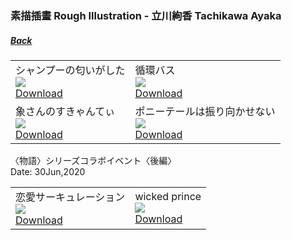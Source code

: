### 素描插畫 Rough Illustration - 立川絢香 Tachikawa Ayaka
##### [Back](../Rough%20Illustration.md)

<table>
 <tr>
<td>シャンプーの匂いがした<br>
 <img src="../../../Album/Nanaon/Rough%20Illustration/RoughIllustration_13100001.png" width="vw"><br>
 <a href="https://github.com/LYHPandaKing/227PhotoBackup/raw/master/Album/Nanaon/Rough%20Illustration/RoughIllustration_13100001.png">Download</a></td>
<td>循環バス<br>
 <img src="../../../Album/Nanaon/Rough%20Illustration/RoughIllustration_13100007.png" width="vw"><br>
 <a href="https://github.com/LYHPandaKing/227PhotoBackup/raw/master/Album/Nanaon/Rough%20Illustration/RoughIllustration_13100007.png">Download</a></td>
 </tr>
 <tr>
<td>象さんのすきゃんてぃ<br>
 <img src="../../../Album/Nanaon/Rough%20Illustration/RoughIllustration_13200015.png" width="vw"><br>
 <a href="https://github.com/LYHPandaKing/227PhotoBackup/raw/master/Album/Nanaon/Rough%20Illustration/RoughIllustration_13200015.png">Download</a></td>
<td>ポニーテールは振り向かせない<br>
 <img src="../../../Album/Nanaon/Rough%20Illustration/RoughIllustration_13100024.png" width="vw"><br>
 <a href="https://github.com/LYHPandaKing/227PhotoBackup/raw/master/Album/Nanaon/Rough%20Illustration/RoughIllustration_13100024.png">Download</a></td>
 </tr>
</table>


〈物語〉シリーズコラボイベント〈後編〉<br>
Date: 30Jun,2020<br>

<table>
 <tr>
<td>恋愛サーキュレーション<br>
 <img src="../../../Album/Nanaon/Rough%20Illustration/20200630_〈物語〉シリーズコラボイベント〈後編〉/RoughIllustration_13200024.png" width="vw"><br>
 <a href="https://github.com/LYHPandaKing/227PhotoBackup/raw/master/Album/Nanaon/Rough%20Illustration/20200630_〈物語〉シリーズコラボイベント〈後編〉/RoughIllustration_13200024.png">Download</a></td>
<td>wicked prince<br>
 <img src="../../../Album/Nanaon/Rough%20Illustration/20200630_〈物語〉シリーズコラボイベント〈後編〉/RoughIllustration_13200027.png" width="vw"><br>
 <a href="https://github.com/LYHPandaKing/227PhotoBackup/raw/master/Album/Nanaon/Rough%20Illustration/20200630_〈物語〉シリーズコラボイベント〈後編〉/RoughIllustration_13200027.png">Download</a></td>
 </tr>
</table>
